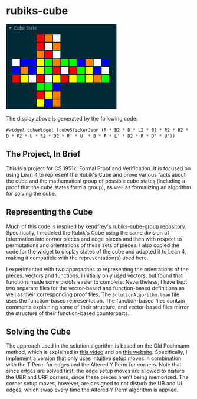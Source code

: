 # rubiks-cube

![Cube State Screenshot](widget_screenshot.png)

The display above is generated by the following code:

```lean
#widget cubeWidget (cubeStickerJson (R * B2 * D * L2 * B2 * R2 * B2 * D * F2 * U * R2 * D2 * R' * U' * B * F * L' * D2 * R * D' * U'))
```

## The Project, In Brief

This is a project for CS 1951x: Formal Proof and Verification. It is focused on using Lean 4 to represent the Rubik's Cube and prove various facts about the cube and the mathematical group of possible cube states (including a proof that the cube states form a group), as well as formalizing an algorithm for solving the cube.

## Representing the Cube

Much of this code is inspired by [kendfrey's rubiks-cube-group repository](https://github.com/kendfrey/rubiks-cube-group). Specifically, I modeled the Rubik's Cube using the same division of information into corner pieces and edge pieces and then with respect to permutations and orientations of these sets of pieces. I also copied the code for the widget to display states of the cube and adapted it to Lean 4, making it compatible with the representation(s) used here.

I experimented with two approaches to representing the orientations of the pieces: vectors and functions. I initially only used vectors, but found that functions made some proofs easier to complete. Nevertheless, I have kept two separate files for the vector-based and function-based definitions as well as their corresponding proof files. The `SolutionAlgorithm.lean` file uses the function-based representation. The function-based files contain comments explaining some of their structure, and vector-based files mirror the structure of their function-based counterparts.

## Solving the Cube

The approach used in the solution algorithm is based on the Old Pochmann method, which is explained in [this video](https://youtu.be/ZZ41gWvltT8?si=H5LTXiRIMsc2TSEk) and on [this website](https://www.speedcubereview.com/blind-solving-algorithms.html). Specifically, I implement a version that only uses intuitive setup moves in combination with the T Perm for edges and the Altered Y Perm for corners. Note that since edges are solved first, the edge setup moves are allowed to disturb the UBR and URF corners, since these pieces aren't being memorized. The corner setup moves, however, are designed to not disturb the UB and UL edges, which swap every time the Altered Y Perm algorithm is applied.
